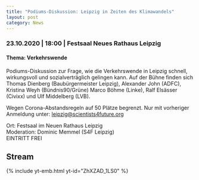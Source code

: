 ```yaml
---
title: "Podiums-Diskussion: Leipzig in Zeiten des Klimawandels"
layout: post
category: News
---
```

### 23.10.2020 | 18:00 | Festsaal Neues Rathaus Leipzig
#### Thema: Verkehrswende

Podiums-Diskussion zur Frage, wie die Verkehrswende in Leipzig schnell, wirkungsvoll und sozialverträglich gelingen kann. Auf der Bühne finden sich Thomas Dienberg (Baubürgermeister Leipzig), Alexander John (ADFC), Kristina Weyh (Bündnis90/Grüne) Marco Böhme (Linke), Ralf Elsässer (Civixx) und Ulf Middelberg (LVB).

Wegen Corona-Abstandsregeln auf 50 Plätze begrenzt. Nur mit vorheriger Anmeldung unter: leipzig@scientists4future.org

Ort: Festsaal im Neuen Rathaus Leipzig <br>
Moderation: Dominic Memmel (S4F Leipzig) <br>
EINTRITT FREI <br>

## Stream
{% include yt-emb.html  yt-id="ZhXZAD_1LS0" %}
